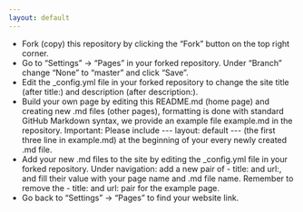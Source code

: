 ```yaml
---
layout: default
---
```

- Fork (copy) this repository by clicking the “Fork” button on the top right corner.
- Go to “Settings” -> “Pages” in your forked repository. Under “Branch” change “None” to “master” and click “Save”.
- Edit the _config.yml file in your forked repository to change the site title (after title:) and description (after description:).
- Build your own page by editing this README.md (home page) and creating new .md files (other pages), formatting is done with standard GitHub Markdown syntax, we provide an example file example.md in the repository. Important: Please include --- layout: default --- (the first three line in example.md) at the beginning of your every newly created .md file.
- Add your new .md files to the site by editing the _config.yml file in your forked repository. Under navigation: add a new pair of - title: and url:, and fill their value with your page name and .md file name. Remember to remove the - title: and url: pair for the example page.
- Go back to “Settings” -> “Pages” to find your website link.
